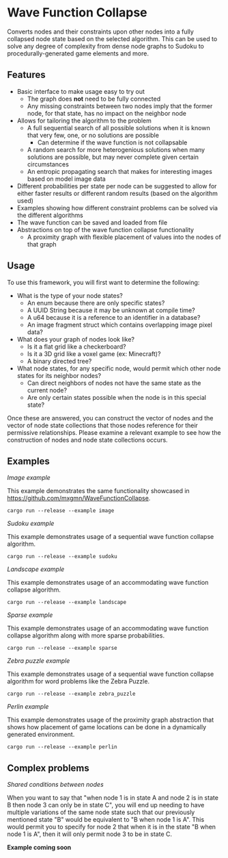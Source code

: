 # Wave Function Collapse
Converts nodes and their constraints upon other nodes into a fully collapsed node state based on the selected algorithm. This can be used to solve any degree of complexity from dense node graphs to Sudoku to procedurally-generated game elements and more.

## Features

- Basic interface to make usage easy to try out
  - The graph does **not** need to be fully connected
  - Any missing constraints between two nodes imply that the former node, for that state, has no impact on the neighbor node
- Allows for tailoring the algorithm to the problem
  - A full sequential search of all possible solutions when it is known that very few, one, or no solutions are possible
    - Can determine if the wave function is not collapsable
  - A random search for more heterogenious solutions when many solutions are possible, but may never complete given certain circumstances
  - An entropic propagating search that makes for interesting images based on model image data
- Different probabilities per state per node can be suggested to allow for either faster results or different random results (based on the algorithm used)
- Examples showing how different constraint problems can be solved via the different algorithms
- The wave function can be saved and loaded from file
- Abstractions on top of the wave function collapse functionality
  - A proximity graph with flexible placement of values into the nodes of that graph

## Usage

To use this framework, you will first want to determine the following:
- What is the type of your node states?
  - An enum because there are only specific states?
  - A UUID String because it may be unknown at compile time?
  - A u64 because it is a reference to an identifier in a database?
  - An image fragment struct which contains overlapping image pixel data?
- What does your graph of nodes look like?
  - Is it a flat grid like a checkerboard?
  - Is it a 3D grid like a voxel game (ex: Minecraft)?
  - A binary directed tree?
- What node states, for any specific node, would permit which other node states for its neighbor nodes?
  - Can direct neighbors of nodes not have the same state as the current node?
  - Are only certain states possible when the node is in this special state?

Once these are answered, you can construct the vector of nodes and the vector of node state collections that those nodes reference for their permissive relationships. Please examine a relevant example to see how the construction of nodes and node state collections occurs.

## Examples

_Image example_

This example demonstrates the same functionality showcased in https://github.com/mxgmn/WaveFunctionCollapse.
```shell
cargo run --release --example image
```

_Sudoku example_

This example demonstrates usage of a sequential wave function collapse algorithm.
```shell
cargo run --release --example sudoku
```

_Landscape example_

This example demonstrates usage of an accommodating wave function collapse algorithm.
```shell
cargo run --release --example landscape
```

_Sparse example_

This example demonstrates usage of an accommodating wave function collapse algorithm along with more sparse probabilities.
```shell
cargo run --release --example sparse
```

_Zebra puzzle example_

This example demonstrates usage of a sequential wave function collapse algorithm for word problems like the Zebra Puzzle.
```shell
cargo run --release --example zebra_puzzle
```

_Perlin example_

This example demonstrates usage of the proximity graph abstraction that shows how placement of game locations can be done in a dynamically generated environment.
```shell
cargo run --release --example perlin
```

## Complex problems

_Shared conditions between nodes_

When you want to say that "when node 1 is in state A and node 2 is in state B then node 3 can only be in state C", you will end up needing to have multiple variations of the same node state such that our previously mentioned state "B" would be equivalent to "B when node 1 is A". This would permit you to specify for node 2 that when it is in the state "B when node 1 is A", then it will only permit node 3 to be in state C.

**Example coming soon**

